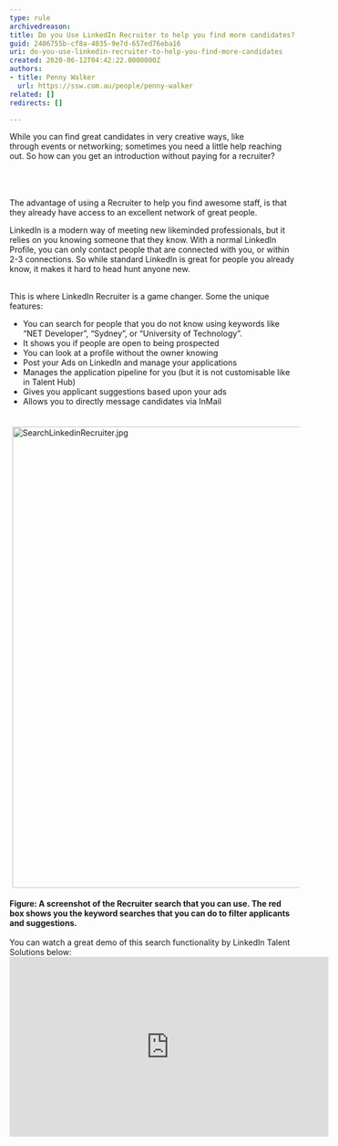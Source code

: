 ```yaml
---
type: rule
archivedreason: 
title: Do you Use LinkedIn Recruiter to help you find more candidates?
guid: 2406755b-cf8a-4035-9e7d-657ed76eba16
uri: do-you-use-linkedin-recruiter-to-help-you-find-more-candidates
created: 2020-06-12T04:42:22.0000000Z
authors:
- title: Penny Walker
  url: https://ssw.com.au/people/penny-walker
related: []
redirects: []

---
```



While you can find great candidates in very creative ways,&#160;like through&#160;events or&#160;networking;&#160;sometimes you need a little help reaching out. So how can you get an introduction without paying for a recruiter?<br><br>
<br><excerpt class='endintro'></excerpt><br>
<p>​The advantage of using a Recruiter to help you find awesome staff, is that they already&#160;have access to an excellent network of great&#160;people.</p><p>LinkedIn is a modern way of meeting&#160;new&#160;likeminded&#160;professionals, but it relies on you knowing someone that they know.&#160;With a normal LinkedIn Profile, you can only contact people that are connected with you, or within 2-3 connections. So while standard LinkedIn is great for people you already know, it makes it hard to head hunt anyone new.</p><p><br>This is where LinkedIn Recruiter is a game changer. Some the unique features&#58;</p><p></p><ul><li>You can search for people that you do not know using keywords like “NET Developer”, “Sydney”, or “University of Technology”.</li><li>It shows you if people are open to being prospected</li><li>You can look at a profile without the owner knowing</li><li>Post your Ads on LinkedIn and manage your applications</li><li>Manages the application pipeline for you (but it is not customisable like in Talent Hub)</li><li>Gives you applicant suggestions based upon your ads</li><li>Allows you to directly message candidates via InMail​​<br></li></ul><div><dl class="ssw15-rteElement-ImageArea">​<img src="/PublishingImages/SearchLinkedinRecruiter.jpg" alt="SearchLinkedinRecruiter.jpg" style="margin&#58;5px;width&#58;808px;" /></dl><strong>Figure&#58; A screenshot of the Recruiter search that you can use. The red box shows you the keyword searches that you can do to filter applicants and suggestions.</strong></div><div><br>You can watch a great demo of this search functionality by LinkedIn Talent Solutions below&#58;<br></div><div><div class="ms-rtestate-read ms-rte-embedcode ms-rte-embedil ms-rtestate-notify"><iframe width="560" height="315" src="https&#58;//www.youtube.com/embed/pGgy_T-6nA0" frameborder="0"></iframe>&#160;</div><br></div><br><p></p>


